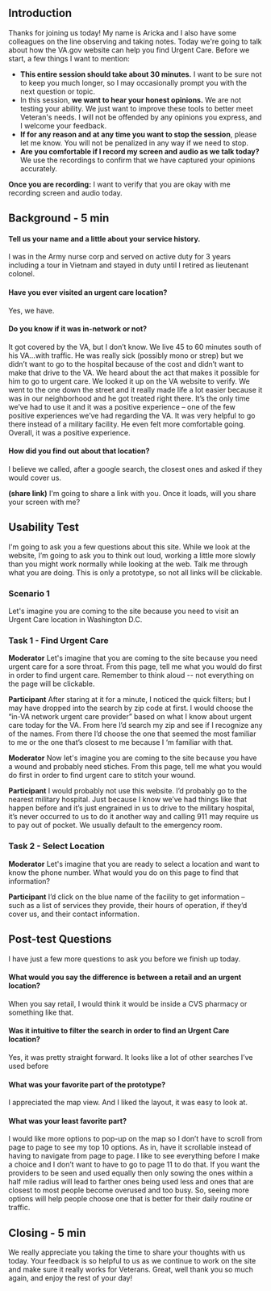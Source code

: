 ## Introduction

Thanks for joining us today! My name is Aricka and I also have some colleagues on the line observing and taking notes. Today we're going to talk about how the VA.gov website can help you find Urgent Care.
Before we start, a few things I want to mention:
- **This entire session should take about 30 minutes.** I want to be sure not to keep you much longer, so I may occasionally prompt you with the next question or topic.
- In this session, **we want to hear your honest opinions.** We are not testing your ability. We just want to improve these tools to better meet Veteran's needs. I will not be offended by any opinions you express, and I welcome your feedback.
- **If for any reason and at any time you want to stop the session**, please let me know. You will not be penalized in any way if we need to stop.
- **Are you comfortable if I record my screen and audio as we talk today?** We use the recordings to confirm that we have captured your opinions accurately.

**Once you are recording:** I want to verify that you are okay with me recording screen and audio today.

## Background - 5 min

#### Tell us your name and a little about your service history. 
I was in the Army nurse corp and served on active duty for 3 years including a tour in Vietnam and stayed in duty until I retired as lieutenant colonel.
#### Have you ever visited an urgent care location?
Yes, we have.

#### Do you know if it was in-network or not?
It got covered by the VA, but I don’t know. We live 45 to 60 minutes south of his VA…with traffic. He was really sick (possibly mono or strep) but we didn’t want to go to the hospital because of the cost and didn’t want to make that drive to the VA. We heard about the act that makes it possible for him to go to urgent care. We looked it up on the VA website to verify. We went to the one down the street and it really made life a lot easier because it was in our neighborhood and he got treated right there. It’s the only time we’ve had to use it and it was a positive experience – one of the few positive experiences we’ve had regarding the VA. It was very helpful to go there instead of a military facility. He even felt more comfortable going. Overall, it was a positive experience. 

#### How did you find out about that location?
I believe we called, after a google search, the closest ones and asked if they would cover us.

**(share link)** I'm going to share a link with you. Once it loads, will you share your screen with me?

## Usability Test
I'm going to ask you a few questions about this site. While we look at the website, I’m going to ask you to think out loud, working a little more slowly than you might work normally while looking at the web. Talk me through what you are doing. This is only a prototype, so not all links will be clickable.

### Scenario 1
Let's imagine you are coming to the site because you need to visit an Urgent Care location in Washington D.C.

### Task 1 - Find Urgent Care

**Moderator** Let's imagine that you are coming to the site because you need urgent care for a sore throat. From this page, tell me what you would do first in order to find urgent care. Remember to think aloud -- not everything on the page will be clickable. 

**Participant** After staring at it for a minute, I noticed the quick filters; but I may have dropped into the search by zip code at first. I would choose the “in-VA network urgent care provider” based on what I know about urgent care today for the VA. From here I’d search my zip and see if I recognize any of the names. From there I’d choose the one that seemed the most familiar to me or the one that’s closest to me because I ‘m familiar with that. 

**Moderator** Now let's imagine you are coming to the site because you have a wound and probably need stiches. From this page, tell me what you would do first in order to find urgent care to stitch your wound.

**Participant** I would probably not use this website. I’d probably go to the nearest military hospital. Just because I know we’ve had things like that happen before and it’s just engrained in us to drive to the military hospital, it’s never occurred to us to do it another way and calling 911 may require us to pay out of pocket. We usually default to the emergency room.

### Task 2 - Select Location
**Moderator** Let's imagine that you are ready to select a location and want to know the phone number. What would you do on this page to find that information?

**Participant** I’d click on the blue name of the facility to get information – such as a list of services they provide, their hours of operation, if they’d cover us, and their contact information. 

## Post-test Questions 
I have just a few more questions to ask you before we finish up today.

#### What would you say the difference is between a retail and an urgent location? 
When you say retail, I would think it would be inside a CVS pharmacy or something like that.

#### Was it intuitive to filter the search in order to find an Urgent Care location?
Yes, it was pretty straight forward. It looks like a lot of other searches I’ve used before

#### What was your favorite part of the prototype?
I appreciated the map view. And I liked the layout, it was easy to look at.

#### What was your least favorite part?
I would like more options to pop-up on the map so I don’t have to scroll from page to page to see my top 10 options. As in, have it scrollable instead of having to navigate from page to page. I like to see everything before I make a choice and I don’t want to have to go to page 11 to do that. If you want the providers to be seen and used equally then only sowing the ones within a half mile radius will lead to farther ones being used less and ones that are closest to most people become overused and too busy. So, seeing more options will help people choose one that is better for their daily routine or traffic. 

## Closing - 5 min
We really appreciate you taking the time to share your thoughts with us today. Your feedback is so helpful to us as we continue to work on the site and make sure it really works for Veterans. Great, well thank you so much again, and enjoy the rest of your day!
